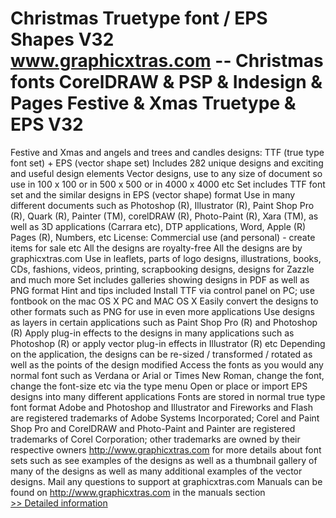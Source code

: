 # Christmas Truetype font / EPS Shapes V32<br />www.graphicxtras.com -- Christmas fonts CorelDRAW & PSP & Indesign & Pages Festive & Xmas Truetype & EPS V32

Festive and Xmas and angels and trees and candles designs: TTF (true type font set) + EPS (vector shape set)
Includes 282 unique designs and exciting and useful design elements
Vector designs, use to any size of document so use in 100 x 100 or in 500 x 500 or in 4000 x 4000 etc
Set includes TTF font set and the similar designs in EPS (vector shape) format
Use in many different documents such as Photoshop (R), Illustrator (R), Paint Shop Pro (R), Quark (R), Painter (TM), corelDRAW (R), Photo-Paint (R), Xara (TM), as well as 3D applications (Carrara etc), DTP applications, Word, Apple (R) Pages (R), Numbers, etc
License: Commercial use (and personal) - create items for sale etc
All the designs are royalty-free
All the designs are by graphicxtras.com
Use in leaflets, parts of logo designs, illustrations, books, CDs, fashions, videos, printing, scrapbooking designs, designs for Zazzle and much more
Set includes galleries showing designs in PDF as well as PNG format
Hint and tips included
Install TTF via control panel on PC; use fontbook on the mac OS X
PC and MAC OS X
Easily convert the designs to other formats such as PNG for use in even more applications
Use designs as layers in certain applications such as Paint Shop Pro (R) and Photoshop (R)
Apply plug-in effects to the designs in many applications such as Photoshop (R) or apply vector plug-in effects in Illustrator (R) etc
Depending on the application, the designs can be re-sized / transformed / rotated as well as the points of the design modified
Access the fonts as you would any normal font such as Verdana or Arial or Times New Roman, change the font, change the font-size etc via the type menu
Open or place or import EPS designs into many different applications
Fonts are stored in normal true type font format
Adobe and Photoshop and Illustrator and Fireworks and Flash are registered trademarks of Adobe Systems Incorporated; Corel and Paint Shop Pro and CorelDRAW and Photo-Paint and Painter are registered trademarks of Corel Corporation; other trademarks are owned by their respective owners
http://www.graphicxtras.com for more details about font sets such as see examples of the designs as well as a thumbnail gallery of many of the designs as well as many additional examples of the vector designs.
Mail any questions to support at graphicxtras.com
Manuals can be found on http://www.graphicxtras.com in the manuals section<br />[>> Detailed information](https://secure.shareit.com/shareit/product.html?productid=300250672&affiliateid=200057808)
